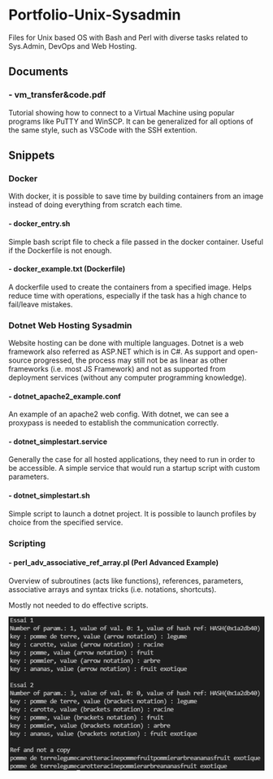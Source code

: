 # Portfolio-Unix-Sysadmin
Files for Unix based OS with Bash and Perl with diverse tasks related to Sys.Admin, DevOps and Web Hosting.

<!-- 
================================================================================================================================================================== 
-->

## Documents

### - vm_transfer&code.pdf

Tutorial showing how to connect to a Virtual Machine using popular programs like PuTTY and WinSCP. It can be generalized for all options of the same style, such as VSCode with the SSH extention.

<!-- 
================================================================================================================================================================== 
-->

## Snippets

### Docker

With docker, it is possible to save time by building containers from an image instead of doing everything from scratch each time.

#### - docker_entry.sh

Simple bash script file to check a file passed in the docker container. Useful if the Dockerfile is not enough.

#### - docker_example.txt (Dockerfile)

A dockerfile used to create the containers from a specified image. Helps reduce time with operations, especially if the task has a high chance to fail/leave mistakes.

### Dotnet Web Hosting Sysadmin

Website hosting can be done with multiple languages. Dotnet is a web framework also referred as ASP.NET which is in C#. As support and open-source progressed, the process may still not be as linear as other frameworks (i.e. most JS Framework) and not as supported from deployment services (without any computer programming knowledge).

#### - dotnet_apache2_example.conf

An example of an apache2 web config. With dotnet, we can see a proxypass is needed to establish the communication correctly.

#### - dotnet_simplestart.service

Generally the case for all hosted applications, they need to run in order to be accessible. A simple service that would run a startup script with custom parameters.

#### - dotnet_simplestart.sh

Simple script to launch a dotnet project. It is possible to launch profiles by choice from the specified service.

### Scripting

#### - perl_adv_associative_ref_array.pl (Perl Advanced Example)

Overview of subroutines (acts like functions), references, parameters, associative arrays and syntax tricks (i.e. notations, shortcuts).

Mostly not needed to do effective scripts.

![perl adv](/screenshots/perl_adv_associative_ref_array.png?raw=true "Result of script execution")
